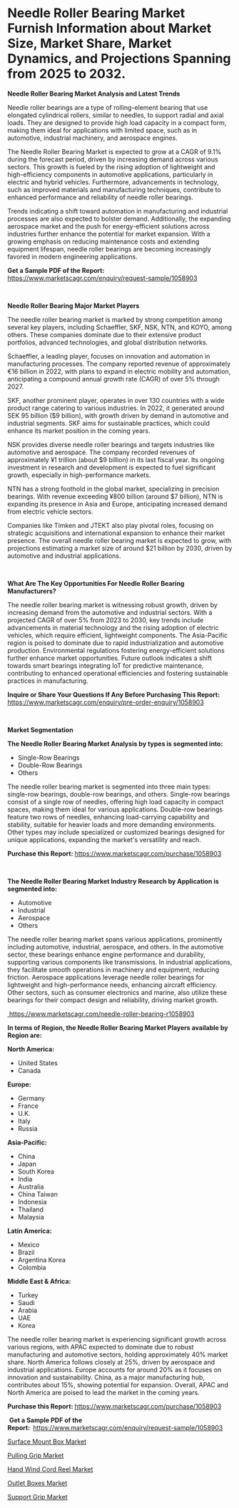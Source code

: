 <p><h1>Needle Roller Bearing Market Furnish Information about Market Size, Market Share, Market Dynamics, and Projections Spanning from 2025 to 2032.</h1></p><p><strong>Needle Roller Bearing Market Analysis and Latest Trends</strong></p>
<p><p>Needle roller bearings are a type of rolling-element bearing that use elongated cylindrical rollers, similar to needles, to support radial and axial loads. They are designed to provide high load capacity in a compact form, making them ideal for applications with limited space, such as in automotive, industrial machinery, and aerospace engines. </p><p>The Needle Roller Bearing Market is expected to grow at a CAGR of 9.1% during the forecast period, driven by increasing demand across various sectors. This growth is fueled by the rising adoption of lightweight and high-efficiency components in automotive applications, particularly in electric and hybrid vehicles. Furthermore, advancements in technology, such as improved materials and manufacturing techniques, contribute to enhanced performance and reliability of needle roller bearings. </p><p>Trends indicating a shift toward automation in manufacturing and industrial processes are also expected to bolster demand. Additionally, the expanding aerospace market and the push for energy-efficient solutions across industries further enhance the potential for market expansion. With a growing emphasis on reducing maintenance costs and extending equipment lifespan, needle roller bearings are becoming increasingly favored in modern engineering applications.</p></p>
<p><strong>Get a Sample PDF of the Report:&nbsp;</strong> <a href="https://www.marketscagr.com/enquiry/request-sample/1058903?utm_campaign=2031&utm_medium=2&utm_source=Github&utm_content=ia&utm_term=11042025&utm_id=needle-roller-bearing">https://www.marketscagr.com/enquiry/request-sample/1058903</a></p>
<p>&nbsp;</p>
<p><strong>Needle Roller Bearing Major Market Players</strong></p>
<p><p>The needle roller bearing market is marked by strong competition among several key players, including Schaeffler, SKF, NSK, NTN, and KOYO, among others. These companies dominate due to their extensive product portfolios, advanced technologies, and global distribution networks.</p><p>Schaeffler, a leading player, focuses on innovation and automation in manufacturing processes. The company reported revenue of approximately €16 billion in 2022, with plans to expand in electric mobility and automation, anticipating a compound annual growth rate (CAGR) of over 5% through 2027.</p><p>SKF, another prominent player, operates in over 130 countries with a wide product range catering to various industries. In 2022, it generated around SEK 95 billion ($9 billion), with growth driven by demand in automotive and industrial segments. SKF aims for sustainable practices, which could enhance its market position in the coming years.</p><p>NSK provides diverse needle roller bearings and targets industries like automotive and aerospace. The company recorded revenues of approximately ¥1 trillion (about $9 billion) in its last fiscal year. Its ongoing investment in research and development is expected to fuel significant growth, especially in high-performance markets.</p><p>NTN has a strong foothold in the global market, specializing in precision bearings. With revenue exceeding ¥800 billion (around $7 billion), NTN is expanding its presence in Asia and Europe, anticipating increased demand from electric vehicle sectors.</p><p>Companies like Timken and JTEKT also play pivotal roles, focusing on strategic acquisitions and international expansion to enhance their market presence. The overall needle roller bearing market is expected to grow, with projections estimating a market size of around $21 billion by 2030, driven by automotive and industrial applications.</p></p>
<p>&nbsp;</p>
<p><strong>What Are The Key Opportunities For Needle Roller Bearing Manufacturers?</strong></p>
<p><p>The needle roller bearing market is witnessing robust growth, driven by increasing demand from the automotive and industrial sectors. With a projected CAGR of over 5% from 2023 to 2030, key trends include advancements in material technology and the rising adoption of electric vehicles, which require efficient, lightweight components. The Asia-Pacific region is poised to dominate due to rapid industrialization and automotive production. Environmental regulations fostering energy-efficient solutions further enhance market opportunities. Future outlook indicates a shift towards smart bearings integrating IoT for predictive maintenance, contributing to enhanced operational efficiencies and fostering sustainable practices in manufacturing.</p></p>
<p><strong>Inquire or Share Your Questions If Any Before Purchasing This Report:</strong> <a href="https://www.marketscagr.com/enquiry/pre-order-enquiry/1058903?utm_campaign=2031&utm_medium=2&utm_source=Github&utm_content=ia&utm_term=11042025&utm_id=needle-roller-bearing">https://www.marketscagr.com/enquiry/pre-order-enquiry/1058903</a></p>
<p>&nbsp;</p>
<p><strong>Market Segmentation</strong></p>
<p><strong>The Needle Roller Bearing Market Analysis by types is segmented into:</strong></p>
<p><ul><li>Single-Row Bearings</li><li>Double-Row Bearings</li><li>Others</li></ul></p>
<p><p>The needle roller bearing market is segmented into three main types: single-row bearings, double-row bearings, and others. Single-row bearings consist of a single row of needles, offering high load capacity in compact spaces, making them ideal for various applications. Double-row bearings feature two rows of needles, enhancing load-carrying capability and stability, suitable for heavier loads and more demanding environments. Other types may include specialized or customized bearings designed for unique applications, expanding the market's versatility and reach.</p></p>
<p><strong>Purchase this Report:&nbsp;</strong><a href="https://www.marketscagr.com/purchase/1058903?utm_campaign=2031&utm_medium=2&utm_source=Github&utm_content=ia&utm_term=11042025&utm_id=needle-roller-bearing">https://www.marketscagr.com/purchase/1058903</a></p>
<p>&nbsp;</p>
<p><strong>The Needle Roller Bearing Market Industry Research by Application is segmented into:</strong></p>
<p><ul><li>Automotive</li><li>Industrial</li><li>Aerospace</li><li>Others</li></ul></p>
<p><p>The needle roller bearing market spans various applications, prominently including automotive, industrial, aerospace, and others. In the automotive sector, these bearings enhance engine performance and durability, supporting various components like transmissions. In industrial applications, they facilitate smooth operations in machinery and equipment, reducing friction. Aerospace applications leverage needle roller bearings for lightweight and high-performance needs, enhancing aircraft efficiency. Other sectors, such as consumer electronics and marine, also utilize these bearings for their compact design and reliability, driving market growth.</p></p>
<p><a href="https://www.marketscagr.com/needle-roller-bearing-r1058903?utm_campaign=2031&utm_medium=2&utm_source=Github&utm_content=ia&utm_term=11042025&utm_id=needle-roller-bearing">&nbsp;https://www.marketscagr.com/needle-roller-bearing-r1058903</a></p>
<p><strong>In terms of Region, the Needle Roller Bearing Market Players available by Region are:</strong></p>
<p>
    <p> <strong> North America: </strong>
        <ul>
            <li>United States</li>
            <li>Canada</li>
        </ul>
        </p> 
    <p> <strong> Europe: </strong>
        <ul>
            <li>Germany</li>
            <li>France</li>
            <li>U.K.</li>
            <li>Italy</li>
            <li>Russia</li>
        </ul>
        </p> 
    <p> <strong> Asia-Pacific: </strong>
        <ul>
            <li>China</li>
            <li>Japan</li>
            <li>South Korea</li>
            <li>India</li>
            <li>Australia</li>
            <li>China Taiwan</li>
            <li>Indonesia</li>
            <li>Thailand</li>
            <li>Malaysia</li>
        </ul>
        </p> 
    <p> <strong> Latin America: </strong>
        <ul>
            <li>Mexico</li>
            <li>Brazil</li>
            <li>Argentina Korea</li>
            <li>Colombia</li>
        </ul>
        </p> 
    <p> <strong> Middle East & Africa: </strong>
        <ul>
            <li>Turkey</li>
            <li>Saudi</li>
            <li>Arabia</li>
            <li>UAE</li>
            <li>Korea</li>
        </ul>
    </p>
    </p>
<p><p>The needle roller bearing market is experiencing significant growth across various regions, with APAC expected to dominate due to robust manufacturing and automotive sectors, holding approximately 40% market share. North America follows closely at 25%, driven by aerospace and industrial applications. Europe accounts for around 20% as it focuses on innovation and sustainability. China, as a major manufacturing hub, contributes about 15%, showing potential for expansion. Overall, APAC and North America are poised to lead the market in the coming years.</p></p>
<p><strong>Purchase this Report: </strong><a href="https://www.marketscagr.com/purchase/1058903?utm_campaign=2031&utm_medium=2&utm_source=Github&utm_content=ia&utm_term=11042025&utm_id=needle-roller-bearing">https://www.marketscagr.com/purchase/1058903</a></p>
<p>&nbsp;<strong>Get a Sample PDF of the Report:&nbsp;&nbsp;</strong><a href="https://www.marketscagr.com/enquiry/request-sample/1058903?utm_campaign=2031&utm_medium=2&utm_source=Github&utm_content=ia&utm_term=11042025&utm_id=needle-roller-bearing">https://www.marketscagr.com/enquiry/request-sample/1058903</a></p>
<p><strong></strong></p>
<p><p><a href="https://github.com/kakeryttri0c/Market-Research-Report-List-1/blob/main/surface-mount-box-market.md?utm_campaign=2031&utm_medium=2&utm_source=Github&utm_content=ia&utm_term=11042025&utm_id=needle-roller-bearing">Surface Mount Box Market</a></p><p><a href="https://github.com/prosalinda88/Market-Research-Report-List-7/blob/main/pulling-grip-market.md?utm_campaign=2031&utm_medium=2&utm_source=Github&utm_content=ia&utm_term=11042025&utm_id=needle-roller-bearing">Pulling Grip Market</a></p><p><a href="https://github.com/globismark/Market-Research-Report-List-6/blob/main/hand-wind-cord-reel-market.md?utm_campaign=2031&utm_medium=2&utm_source=Github&utm_content=ia&utm_term=11042025&utm_id=needle-roller-bearing">Hand Wind Cord Reel Market</a></p><p><a href="https://github.com/sleeprudantf/Market-Research-Report-List-1/blob/main/outlet-boxes-market.md?utm_campaign=2031&utm_medium=2&utm_source=Github&utm_content=ia&utm_term=11042025&utm_id=needle-roller-bearing">Outlet Boxes Market</a></p><p><a href="https://github.com/BrandonBrown3773/Market-Research-Report-List-1/blob/main/support-grip-market.md?utm_campaign=2031&utm_medium=2&utm_source=Github&utm_content=ia&utm_term=11042025&utm_id=needle-roller-bearing">Support Grip Market</a></p></p>